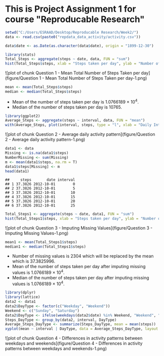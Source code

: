 This is Project Assignment 1 for course "Reproducable Research"
==============================================================






```r
setwd("C:/Users/ESRAAD/Desktop/Reproducable Research/Week2/")
data <- read.csv(paste0("repdata_data_activity/activity.csv"))
```



```r
data$date <- as.Date(as.character(data$date), origin = "1899-12-30")
```


```r
library(stats)
Total_Steps <- aggregate(steps ~ date, data, FUN = "sum")
hist(Total_Steps$steps, xlab = "Steps taken per day", ylab = "Number of Days", main = "Total Number of seps taken by day")
```

![plot of chunk Question 1 - Mean Total Number of Steps Taken per day](figure/Question 1 - Mean Total Number of Steps Taken per day-1.png)

```r
mean <- mean(Total_Steps$steps)
median <- median(Total_Steps$steps)
```
- Mean of the number of steps taken per day is 1.0766189 &times; 10<sup>4</sup>.
- Median of the number of steps taken per day is 10765.



```r
library(ggplot2)
Average_Steps <- aggregate(steps ~ interval, data, FUN = "mean")
with(Average_Steps, plot(interval, steps, type = "l", xlab = "Daily Intervals", ylab = "Average Number of Steps"))
```

![plot of chunk Question 2 - Average daily activity pattern](figure/Question 2 - Average daily activity pattern-1.png)



```r
data1 <- data
Missing <- is.na(data1$steps)
NumberMissing <- sum(Missing)
m <- mean(data1$steps, na.rm = T)
data1$steps[Missing] <- m
head(data1)
```

```
##     steps       date interval
## 1 37.3826 2012-10-01        0
## 2 37.3826 2012-10-01        5
## 3 37.3826 2012-10-01       10
## 4 37.3826 2012-10-01       15
## 5 37.3826 2012-10-01       20
## 6 37.3826 2012-10-01       25
```

```r
Total_Steps1 <- aggregate(steps ~ date, data1, FUN = "sum")
hist(Total_Steps1$steps, xlab = "Steps taken per day", ylab = "Number of Days", main = "Total Number of seps taken by day")
```

![plot of chunk Question 3 - Imputing Missing Values](figure/Question 3 - Imputing Missing Values-1.png)

```r
mean1 <- mean(Total_Steps1$steps)
median1 <- median(Total_Steps1$steps)
```
- Number of missing values is 2304 which will be replaced by the mean which is 37.3825996.
- Mean of the number of steps taken per day after imputing missing values is 1.0766189 &times; 10<sup>4</sup>.
- Median of the number of steps taken per day after imputing missing values is 1.0766189 &times; 10<sup>4</sup>.


```r
library(dplyr)
library(lattice)
data2 <- data1
data2$DayType <- factor(c("Weekday", "Weekend"))
Weekend <- c("Sunday", "Saturday")
data2$DayType <- ifelse(weekdays(data2$date) %in% Weekend, "Weekend", "Weekday")
Steps_DayType <- group_by(data2, interval, DayType)
Average_Steps_DayType <- summarize(Steps_DayType, mean = mean(steps))
xyplot(mean ~ interval | DayType, data = Average_Steps_DayType, layout = c(1,2), type = "l", xlab = "Daily Intervals", ylab = "Average Number of steps")
```

![plot of chunk Question 4 - Differences in activity patterns between weekdays and weekends](figure/Question 4 - Differences in activity patterns between weekdays and weekends-1.png)



